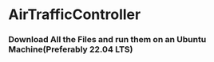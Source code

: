 ﻿# AirTrafficController
### Download All the Files and run them on an Ubuntu Machine(Preferably 22.04 LTS)
